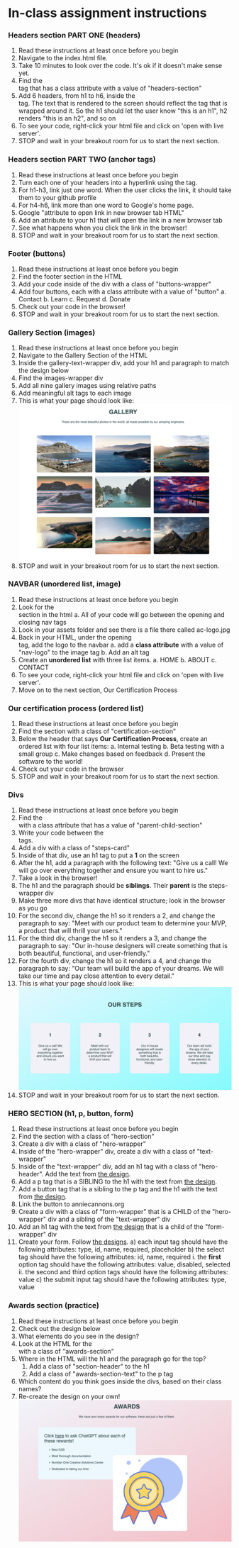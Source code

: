 # In-class assignment instructions

### Headers section PART ONE (headers)

1. Read these instructions at least once before you begin
2. Navigate to the index.html file.
3. Take 10 minutes to look over the code. It's ok if it doesn't make sense yet.
4. Find the <section> tag that has a class attribute with a value of "headers-section"
5. Add 6 headers, from h1 to h6, inside the <section> tag. The text that is rendered to the screen should reflect the tag that is wrapped around it. So the h1 should let the user know "this is an h1", h2 renders "this is an h2", and so on
6. To see your code, right-click your html file and click on 'open with live server'.
7. STOP and wait in your breakout room for us to start the next section.

### Headers section PART TWO (anchor tags)

1. Read these instructions at least once before you begin
2. Turn each one of your headers into a hyperlink using the <a></a> tag.
3. For h1-h3, link just one word. When the user clicks the link, it should take them to your github profile
4. For h4-h6, link more than one word to Google's home page.
5. Google "attribute to open link in new browser tab HTML"
6. Add an attribute to your h1 that will open the link in a new browser tab
7. See what happens when you click the link in the browser!
8. STOP and wait in your breakout room for us to start the next section.

### Footer (buttons)

1. Read these instructions at least once before you begin
2. Find the footer section in the HTML
3. Add your code inside of the div with a class of "buttons-wrapper"
4. Add four buttons, each with a class attribute with a value of "button"
   a. Contact
   b. Learn
   c. Request
   d. Donate
5. Check out your code in the browser!
6. STOP and wait in your breakout room for us to start the next section.

### Gallery Section (images)

1. Read these instructions at least once before you begin
2. Navigate to the Gallery Section of the HTML
3. Inside the gallery-text-wrapper div, add your h1 and paragraph to match the design below
4. Find the images-wrapper div
5. Add all nine gallery images using relative paths
6. Add meaningful alt tags to each image
7. This is what your page should look like:
   ![gallery page design](./assets/gallery-design.png)
8. STOP and wait in your breakout room for us to start the next section.

### NAVBAR (unordered list, image)

1. Read these instructions at least once before you begin
2. Look for the <nav></nav> section in the html
   a. All of your code will go between the opening and closing nav tags
3. Look in your assets folder and see there is a file there called ac-logo.jpg
4. Back in your HTML, under the opening <nav> tag, add the logo to the navbar
   a. add a **class attribute** with a value of "nav-logo" to the image tag
   b. Add an alt tag
5. Create an **unordered list** with three list items.
   a. HOME
   b. ABOUT
   c. CONTACT
6. To see your code, right-click your html file and click on 'open with live server'.
7. Move on to the next section, Our Certification Process

### Our certification process (ordered list)

1. Read these instructions at least once before you begin
2. Find the section with a class of "certification-section"
3. Below the header that says **Our Certification Process**, create an ordered list with four list items:
   a. Internal testing
   b. Beta testing with a small group
   c. Make changes based on feedback
   d. Present the software to the world!
4. Check out your code in the browser
5. STOP and wait in your breakout room for us to start the next section.

### Divs

1. Read these instructions at least once before you begin
2. Find the <section> with a class attribute that has a value of "parent-child-section"
3. Write your code between the <div class="steps-wrapper"></div> tags.
4. Add a div with a class of "steps-card"
5. Inside of that div, use an h1 tag to put a **1** on the screen
6. After the h1, add a paragraph with the following text: "Give us a call! We will go over everything together and ensure you want to hire us."
7. Take a look in the browser!
8. The h1 and the paragraph should be **siblings**. Their **parent** is the steps-wrapper div
9. Make three more divs that have identical structure; look in the browser as you go
10. For the second div, change the h1 so it renders a 2, and change the paragraph to say: "Meet with our product team to determine your MVP, a product that will thrill your users."
11. For the third div, change the h1 so it renders a 3, and change the paragraph to say: "Our in-house designers will create something that is both beautiful, functional, and user-friendly."
12. For the fourth div, change the h1 so it renders a 4, and change the paragraph to say: "Our team will build the app of your dreams. We will take our time and pay close attention to every detail."
13. This is what your page should look like:
    ![four divs with steps and content](./assets/div-section-design.png)
14. STOP and wait in your breakout room for us to start the next section.

### HERO SECTION (h1, p, button, form)

1. Read these instructions at least once before you begin
2. Find the section with a class of "hero-section"
3. Create a div with a class of "hero-wrapper"
4. Inside of the "hero-wrapper" div, create a div with a class of "text-wrapper"
5. Inside of the "text-wrapper" div, add an h1 tag with a class of "hero-header". Add the text from [the design](./assets/form-section.png).
6. Add a p tag that is a SIBLING to the h1 with the text from [the design](./assets/form-section.pn<fog).
7. Add a button tag that is a sibling to the p tag and the h1 with the text from [the design](./assets/form-section.png).
8. Link the button to anniecannons.org
9. Create a div with a class of "form-wrapper" that is a CHILD of the "hero-wrapper" div and a sibling of the "text-wrapper" div
10. Add an h1 tag with the text from [the design](./assets/form-section.png) that is a child of the "form-wrapper" div
11. Create your form. Follow [the designs](./assets/form-section.png).
    a) each input tag should have the following attributes: type, id, name, required, placeholder
    b) the select tag should have the following attributes: id, name, required
    i. the **first** option tag should have the following attributes: value, disabled, selected
    ii. the second and third option tags should have the following attributes: value
    c) the submit input tag should have the following attributes: type, value

### Awards section (practice)

1. Read these instructions at least once before you begin
2. Check out the design below
3. What elements do you see in the design?
4. Look at the HTML for the <section> with a class of "awards-section"
5. Where in the HTML will the h1 and the paragraph go for the top?
   1. Add a class of "section-header" to the h1
   2. Add a class of "awards-section-text" to the p tag
6. Which content do you think goes inside the divs, based on their class names?
7. Re-create the design on your own!
   ![section showcasing the company's awards](./assets/awards-section-design.png)
